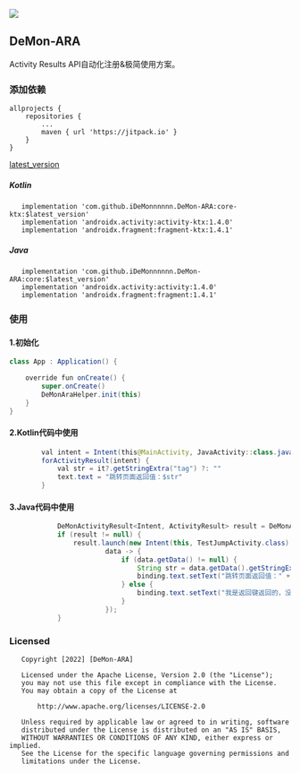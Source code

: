 [![](https://jitpack.io/v/iDeMonnnnnn/DeMon-ARA.svg)](https://jitpack.io/#iDeMonnnnnn/DeMon-ARA)
## DeMon-ARA
Activity Results API自动化注册&极简使用方案。

### 添加依赖

```
allprojects {
	repositories {
		...
		maven { url 'https://jitpack.io' }
	}
}
```

[latest_version](https://github.com/iDeMonnnnnn/DeMon-ARA/releases)
##### Kotlin
```
   implementation 'com.github.iDeMonnnnnn.DeMon-ARA:core-ktx:$latest_version'
   implementation 'androidx.activity:activity-ktx:1.4.0'
   implementation 'androidx.fragment:fragment-ktx:1.4.1'
````

##### Java
```
   implementation 'com.github.iDeMonnnnnn.DeMon-ARA:core:$latest_version'
   implementation 'androidx.activity:activity:1.4.0'
   implementation 'androidx.fragment:fragment:1.4.1'
```

### 使用

#### 1.初始化

```java
class App : Application() {

    override fun onCreate() {
        super.onCreate()
        DeMonAraHelper.init(this)
    }
}
```

#### 2.Kotlin代码中使用

```java
        val intent = Intent(this@MainActivity, JavaActivity::class.java)
        forActivityResult(intent) {
            val str = it?.getStringExtra("tag") ?: ""
            text.text = "跳转页面返回值：$str"
        }
```

#### 3.Java代码中使用

```java
            DeMonActivityResult<Intent, ActivityResult> result = DeMonAraHelper.getActivityResult(JavaActivity.this);
            if (result != null) {
                result.launch(new Intent(this, TestJumpActivity.class), true,
                        data -> {
                            if (data.getData() != null) {
                                String str = data.getData().getStringExtra("tag");
                                binding.text.setText("跳转页面返回值：" + str);
                            } else {
                                binding.text.setText("我是返回键返回的，没有返回值~");
                            }
                        });
            }
```

### Licensed

```
   Copyright [2022] [DeMon-ARA]

   Licensed under the Apache License, Version 2.0 (the "License");
   you may not use this file except in compliance with the License.
   You may obtain a copy of the License at

       http://www.apache.org/licenses/LICENSE-2.0

   Unless required by applicable law or agreed to in writing, software
   distributed under the License is distributed on an "AS IS" BASIS,
   WITHOUT WARRANTIES OR CONDITIONS OF ANY KIND, either express or implied.
   See the License for the specific language governing permissions and
   limitations under the License.
```